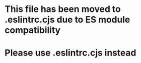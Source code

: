 # This file has been moved to .eslintrc.cjs due to ES module compatibility
# Please use .eslintrc.cjs instead